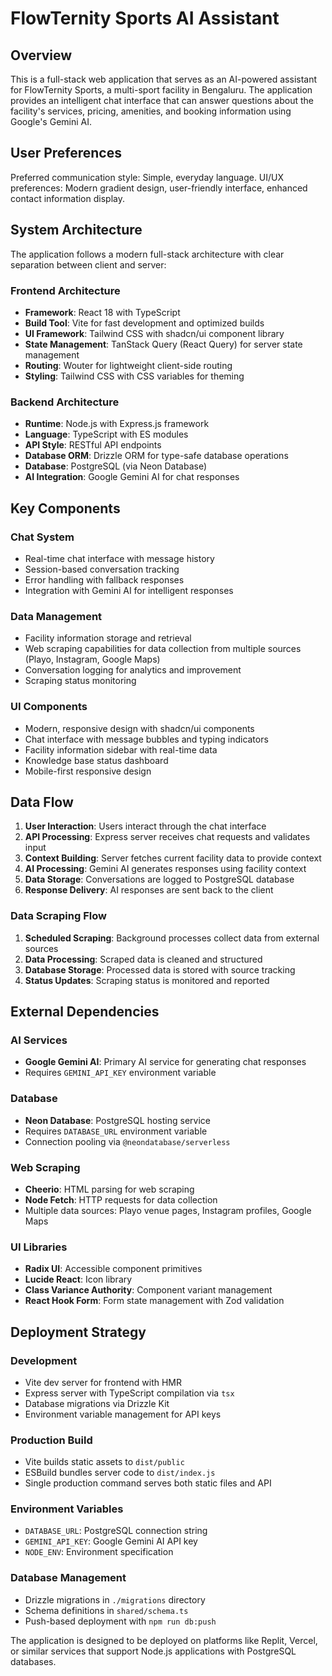 # FlowTernity Sports AI Assistant

## Overview

This is a full-stack web application that serves as an AI-powered assistant for FlowTernity Sports, a multi-sport facility in Bengaluru. The application provides an intelligent chat interface that can answer questions about the facility's services, pricing, amenities, and booking information using Google's Gemini AI.

## User Preferences

Preferred communication style: Simple, everyday language.
UI/UX preferences: Modern gradient design, user-friendly interface, enhanced contact information display.

## System Architecture

The application follows a modern full-stack architecture with clear separation between client and server:

### Frontend Architecture
- **Framework**: React 18 with TypeScript
- **Build Tool**: Vite for fast development and optimized builds
- **UI Framework**: Tailwind CSS with shadcn/ui component library
- **State Management**: TanStack Query (React Query) for server state management
- **Routing**: Wouter for lightweight client-side routing
- **Styling**: Tailwind CSS with CSS variables for theming

### Backend Architecture
- **Runtime**: Node.js with Express.js framework
- **Language**: TypeScript with ES modules
- **API Style**: RESTful API endpoints
- **Database ORM**: Drizzle ORM for type-safe database operations
- **Database**: PostgreSQL (via Neon Database)
- **AI Integration**: Google Gemini AI for chat responses

## Key Components

### Chat System
- Real-time chat interface with message history
- Session-based conversation tracking
- Error handling with fallback responses
- Integration with Gemini AI for intelligent responses

### Data Management
- Facility information storage and retrieval
- Web scraping capabilities for data collection from multiple sources (Playo, Instagram, Google Maps)
- Conversation logging for analytics and improvement
- Scraping status monitoring

### UI Components
- Modern, responsive design with shadcn/ui components
- Chat interface with message bubbles and typing indicators
- Facility information sidebar with real-time data
- Knowledge base status dashboard
- Mobile-first responsive design

## Data Flow

1. **User Interaction**: Users interact through the chat interface
2. **API Processing**: Express server receives chat requests and validates input
3. **Context Building**: Server fetches current facility data to provide context
4. **AI Processing**: Gemini AI generates responses using facility context
5. **Data Storage**: Conversations are logged to PostgreSQL database
6. **Response Delivery**: AI responses are sent back to the client

### Data Scraping Flow
1. **Scheduled Scraping**: Background processes collect data from external sources
2. **Data Processing**: Scraped data is cleaned and structured
3. **Database Storage**: Processed data is stored with source tracking
4. **Status Updates**: Scraping status is monitored and reported

## External Dependencies

### AI Services
- **Google Gemini AI**: Primary AI service for generating chat responses
- Requires `GEMINI_API_KEY` environment variable

### Database
- **Neon Database**: PostgreSQL hosting service
- Requires `DATABASE_URL` environment variable
- Connection pooling via `@neondatabase/serverless`

### Web Scraping
- **Cheerio**: HTML parsing for web scraping
- **Node Fetch**: HTTP requests for data collection
- Multiple data sources: Playo venue pages, Instagram profiles, Google Maps

### UI Libraries
- **Radix UI**: Accessible component primitives
- **Lucide React**: Icon library
- **Class Variance Authority**: Component variant management
- **React Hook Form**: Form state management with Zod validation

## Deployment Strategy

### Development
- Vite dev server for frontend with HMR
- Express server with TypeScript compilation via `tsx`
- Database migrations via Drizzle Kit
- Environment variable management for API keys

### Production Build
- Vite builds static assets to `dist/public`
- ESBuild bundles server code to `dist/index.js`
- Single production command serves both static files and API

### Environment Variables
- `DATABASE_URL`: PostgreSQL connection string
- `GEMINI_API_KEY`: Google Gemini AI API key
- `NODE_ENV`: Environment specification

### Database Management
- Drizzle migrations in `./migrations` directory
- Schema definitions in `shared/schema.ts`
- Push-based deployment with `npm run db:push`

The application is designed to be deployed on platforms like Replit, Vercel, or similar services that support Node.js applications with PostgreSQL databases.